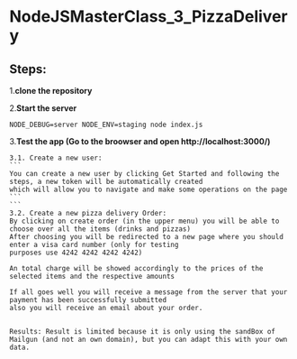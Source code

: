 # NodeJSMasterClass_3_PizzaDelivery
## Steps:

1.**clone the repository**

2.**Start the server**
```
NODE_DEBUG=server NODE_ENV=staging node index.js
```
3.**Test the app (Go to the broowser and open http://localhost:3000/)**

    3.1. Create a new user:
    ```
    You can create a new user by clicking Get Started and following the steps, a new token will be automatically created
    which will allow you to navigate and make some operations on the page
    ```  
    ```
    3.2. Create a new pizza delivery Order:
    By clicking on create order (in the upper menu) you will be able to choose over all the items (drinks and pizzas)
    After choosing you will be redirected to a new page where you should enter a visa card number (only for testing
    purposes use 4242 4242 4242 4242)
    
    An total charge will be showed accordingly to the prices of the selected items and the respective amounts
    
    If all goes well you will receive a message from the server that your payment has been successfully submitted
    also you will receive an email about your order.
    
    
    Results: Result is limited because it is only using the sandBox of Mailgun (and not an own domain), but you can adapt this with your own data.
